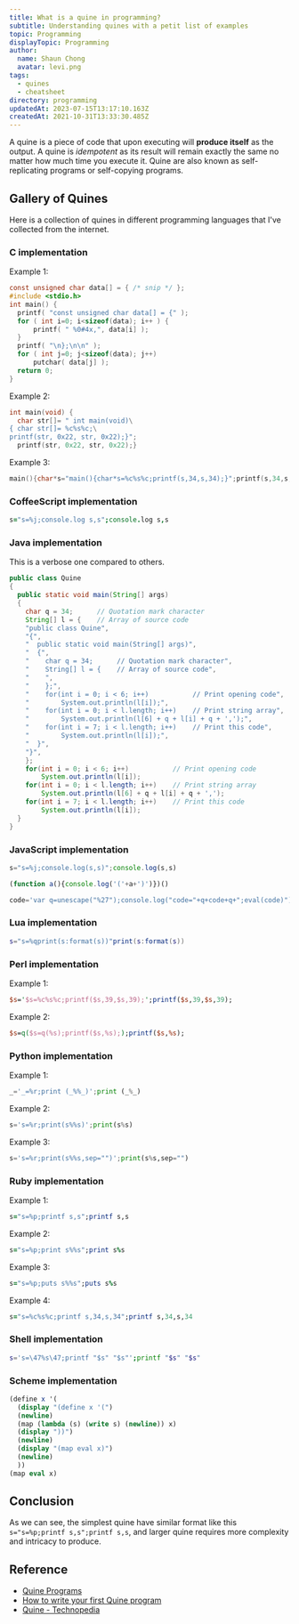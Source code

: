 ```yaml
---
title: What is a quine in programming?
subtitle: Understanding quines with a petit list of examples
topic: Programming
displayTopic: Programming
author:
  name: Shaun Chong
  avatar: levi.png
tags:
  - quines
  - cheatsheet
directory: programming
updatedAt: 2023-07-15T13:17:10.163Z
createdAt: 2021-10-31T13:33:30.485Z
---
```


A quine is a piece of code that upon executing will **produce itself** as the output. A quine is _idempotent_ as its result will remain exactly the same no matter how much time you execute it. Quine are also known as self-replicating programs or self-copying programs.

## Gallery of Quines

Here is a collection of quines in different programming languages that I've collected from the internet. 

### C implementation

Example 1:

```c
const unsigned char data[] = { /* snip */ };
#include <stdio.h>
int main() {
  printf( "const unsigned char data[] = {" );
  for ( int i=0; i<sizeof(data); i++ ) {
      printf( " %0#4x,", data[i] );
  }
  printf( "\n};\n\n" );
  for ( int j=0; j<sizeof(data); j++) 
      putchar( data[j] );
  return 0;
}
```

Example 2:

```c
int main(void) {
  char str[]= " int main(void)\
{ char str[]= %c%s%c;\
printf(str, 0x22, str, 0x22);}";
  printf(str, 0x22, str, 0x22);}
```

Example 3:

```c
main(){char*s="main(){char*s=%c%s%c;printf(s,34,s,34);}";printf(s,34,s,34);}
```

### CoffeeScript implementation

```coffee
s="s=%j;console.log s,s";console.log s,s
```

### Java implementation

This is a verbose one compared to others.

```java
public class Quine
{
  public static void main(String[] args)
  {
    char q = 34;      // Quotation mark character
    String[] l = {    // Array of source code
    "public class Quine",
    "{",
    "  public static void main(String[] args)",
    "  {",
    "    char q = 34;      // Quotation mark character",
    "    String[] l = {    // Array of source code",
    "    ",
    "    };",
    "    for(int i = 0; i < 6; i++)           // Print opening code",
    "        System.out.println(l[i]);",
    "    for(int i = 0; i < l.length; i++)    // Print string array",
    "        System.out.println(l[6] + q + l[i] + q + ',');",
    "    for(int i = 7; i < l.length; i++)    // Print this code",
    "        System.out.println(l[i]);",
    "  }",
    "}",
    };
    for(int i = 0; i < 6; i++)           // Print opening code
        System.out.println(l[i]);
    for(int i = 0; i < l.length; i++)    // Print string array
        System.out.println(l[6] + q + l[i] + q + ',');
    for(int i = 7; i < l.length; i++)    // Print this code
        System.out.println(l[i]);
  }
}
```

### JavaScript implementation

```js
s="s=%j;console.log(s,s)";console.log(s,s)

(function a(){console.log('('+a+')')})()

code='var q=unescape("%27");console.log("code="+q+code+q+";eval(code)")';eval(code)
```

### Lua implementation

```lua
s="s=%qprint(s:format(s))"print(s:format(s))
```

### Perl implementation

Example 1:

```perl
$s='$s=%c%s%c;printf($s,39,$s,39);';printf($s,39,$s,39);
```

Example 2:

```perl
$s=q($s=q(%s);printf($s,%s););printf($s,%s);
```

### Python implementation

Example 1:

```py
_='_=%r;print (_%%_)';print (_%_) 
```

Example 2:

```py
s='s=%r;print(s%%s)';print(s%s)
```

Example 3:

```py
s='s=%r;print(s%%s,sep="")';print(s%s,sep="")
```

### Ruby implementation

Example 1:

```rb
s="s=%p;printf s,s";printf s,s
```

Example 2:

```rb
s="s=%p;print s%%s";print s%s
```

Example 3:

```rb
s="s=%p;puts s%%s";puts s%s
```

Example 4:

```rb
s="s=%c%s%c;printf s,34,s,34";printf s,34,s,34
```

### Shell implementation

```sh
s='s=\47%s\47;printf "$s" "$s"';printf "$s" "$s"
```

### Scheme implementation

```scheme
(define x '(
  (display "(define x '(")
  (newline)
  (map (lambda (s) (write s) (newline)) x)
  (display "))")
  (newline)
  (display "(map eval x)")
  (newline)
  ))
(map eval x)
```

## Conclusion

As we can see, the simplest quine have similar format like this `s="s=%p;printf s,s";printf s,s`, and larger quine requires more complexity and intricacy to produce.

## Reference

- [Quine Programs](https://cs.lmu.edu/~ray/notes/quineprograms/)
- [How to write your first Quine program](https://towardsdatascience.com/how-to-write-your-first-quine-program-947f2b7e4a6f)
- [Quine - Technopedia](https://www.techopedia.com/definition/21581/quine)
